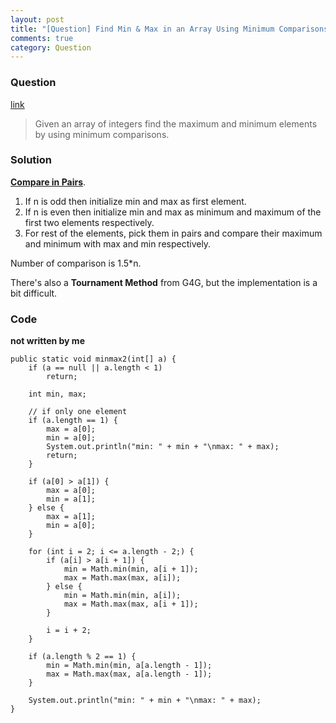 ```yaml
---
layout: post
title: "[Question] Find Min & Max in an Array Using Minimum Comparisons"
comments: true
category: Question
---
```


### Question

[link](http://www.programcreek.com/2014/02/find-min-max-in-an-array-using-minimum-comparisons/)

> Given an array of integers find the maximum and minimum elements by using minimum comparisons.

### Solution

**[Compare in Pairs](http://www.geeksforgeeks.org/maximum-and-minimum-in-an-array/)**.

1. If n is odd then initialize min and max as first element.
1. If n is even then initialize min and max as minimum and maximum of the first two elements respectively.
1. For rest of the elements, pick them in pairs and compare their maximum and minimum with max and min respectively.

Number of comparison is 1.5\*n.

There's also a **Tournament Method** from G4G, but the implementation is a bit difficult.

### Code

**not written by me**

    public static void minmax2(int[] a) {
        if (a == null || a.length < 1)
            return;

        int min, max;

        // if only one element
        if (a.length == 1) {
            max = a[0];
            min = a[0];
            System.out.println("min: " + min + "\nmax: " + max);
            return;
        }

        if (a[0] > a[1]) {
            max = a[0];
            min = a[1];
        } else {
            max = a[1];
            min = a[0];
        }

        for (int i = 2; i <= a.length - 2;) {
            if (a[i] > a[i + 1]) {
                min = Math.min(min, a[i + 1]);
                max = Math.max(max, a[i]);
            } else {
                min = Math.min(min, a[i]);
                max = Math.max(max, a[i + 1]);
            }

            i = i + 2;
        }

        if (a.length % 2 == 1) {
            min = Math.min(min, a[a.length - 1]);
            max = Math.max(max, a[a.length - 1]);
        }

        System.out.println("min: " + min + "\nmax: " + max);
    }

